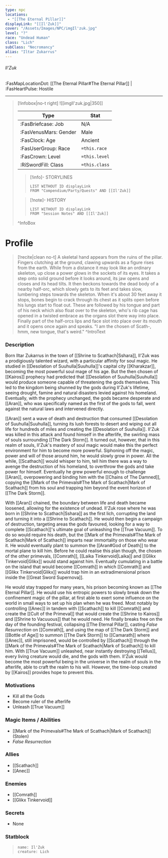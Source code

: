```yaml
---
type: npc
locations:
 - "[[The Eternal Pillar]]"
displayLink: "[[Il'Zuk]]"
cover: "/Assets/Images/NPC/imgIl'zuk.jpg"
level: "?"
race: "Undead Human"
class: "Lich"
subClass: "Necromancy"
alias: "Iltar Zukarrus"
---
```

###### Il'Zuk
<span class="sub2">:FasMapLocationDot: [[The Eternal Pillar#The Eternal Pillar]] | :FasHeartPulse: Hostile </span>
___

> [!infobox|no-t right]
> ![[imgIl'zuk.jpg|350]]
>
> | Type | Stat |
> | ---- | ---- |
> | :FasBriefcase: Job |  N/A |
> | :FasVenusMars: Gender | Male |
> | :FasClock: Age | Ancient |
> |  :FasUserGroup: Race |  `=this.race`|
> | :FasCrown: Level   | `=this.level` |
> | :RiSwordFill: Class |  `=this.class`|
>
>> [!info]- STORYLINES
>>```dataview
>>LIST WITHOUT ID displayLink
>>FROM "Compendium/Party/Quests" AND [[Il'Zuk]]
>
>>[!note]- HISTORY
>>```dataview
>>LIST WITHOUT ID displayLink
>>FROM "Session Notes" AND [[Il'Zuk]]
>
>^InfoBox

# Profile

> [!recite|clean no-t]
>	A skeletal hand appears from the ruins of the pillar. Fingers clutching at the ground, clawing upwards as a figure rises from the earth. While from a distance it may look like an ordinary skeleton, up close a power glows in the sockets of its eyes. It takes a step onto solid ground before it looks around, its jaw opens and closes and its head tilts. It then beckons towards the dead body of a nearby half-orc, which slowly gets to its feet and takes slow, lumbering steps towards the skeleton. When it's about 30 feet away it stops, bones begin to crack through its chest as it splits open before his lungs start to float out. These are followed by his tongue and part of his neck which also float over to the skeleton, who's rib cage has opened in a twisted embrace as the organs slot there way into place. Finally part of the half-orcs lips and face slot into place over its mouth and it opens once again and speaks. "I am the chosen of Scath-, hmm, new tongue, that's weird."
>^IntroText

### Description
Born Iltar Zukarrus in the town of [[Shrine to Scathach|Sshara]], Il'Zuk was a prodigiously talented wizard, with a particular affinity for soul magic. He studied in [[Desolation of Suuhulla|Suuhulla]]'s capital city [[Kharakzar]], becoming the most powerful soul mage of his age. But the then chosen of [[Kairos]] prophecy had predicted that [[Desolation of Suuhulla|Suuhulla]] would produce someone capable of threatening the gods themselves. This led to the kingdom being shunned by the gods during Il'Zuk's lifetime, seeing drought, famine and natural disasters levied against his homeland. Eventually, with the prophecy unchanged, the gods became desperate and [[Aran]], who was specifically named as the first of the gods to fall, went against the natural laws and intervened directly. 

[[Aran]] sent a wave of death and destruction that consumed [[Desolation of Suuhulla|Suuhulla]], turning its lush forests to desert and wiping out all life for hundreds of miles and creating the [[Desolation of Suuhulla]]. Il'Zuk was killed in this attack and found himself in the afterlife, the swirling mass of souls surrounding [[The Dark Storm]]. It turned out, however, that in this realm of souls, Il'Zuk's mastery of soul magic would make this the perfect environment for him to become more powerful. Siphoning off the magic, power and will of those around him, he would slowly grow in power. All the while, [[Scathach]] would whisper to him, tell him there was a way to avenge the destruction of his homeland, to overthrow the gods and take power for himself. Eventually he grew powerful enough to challenge [[Aran]], overpowering and binding him with the [[Chains of The Damned]], copying the [[Mark of the Primevals#The Mark of Scathach|Mark of Scathach]] from his soul and trapping him beyond the event horizon of [[The Dark Storm]].

With [[Aran]] chained, the boundary between life and death became loosened, allowing for the existence of undead. Il'Zuk rose where he was born in [[Shrine to Scathach|Sshara]] as the first lich, corrupting the land and turning it into a [[Shrine to Scathach]]. He would then begin a campaign of destruction, targeting areas the gods favoured, looking for a way to complete [[Scathach]]'s ultimate goal of unleashing the [[True Vacuum]]. To do so would require his death, but the [[Mark of the Primevals#The Mark of Scathach|Mark of Scathach]] imparts near immortality on those who wear it. He would eventually plant to summon the [[Aran#God of Death]] to the mortal plane to kill him. Before he could realise this plan though, the chosen of the other primevals, [[Comrath]], [[Laika Tinkervoid|Laika]] and [[Glikx Tinkervoid|Glikx]] would stand against him. Eventually cumulating in a battle on the island that would become [[Comrath]] in which [[Comrath]] and [[Glikx Tinkervoid|Glikx]] would trap him in an extradimensional prison inside the [[Great Sword Supernova]]. 

He would stay trapped for many years, his prison becoming known as [[The Eternal Pillar]]. He would use his entropic powers to slowly break down the confinement magic of the pillar, at first able to exert some influence on the world in small ways to set up his plan when he was freed. Most notably by controlling [[Anec]] in tandem with [[Scathach]] to kill [[Comrath]] and create the [[Cult of the Primeval]] that would create the [[Shrine to Kairos]] and [[Shrine to Vacuuous]] that he would need. He finally breaks free on the day of the founding festival, collapsing [[The Eternal Pillar]], casting *False Resurrection* on [[Comrath]], and using the map of [[The Dark Storm]] and [[Bottle of Age]] to summon [[The Dark Storm]] to [[Camarath]] where [[Anec]], still imprisoned, would be controlled by [[Scathach]] through the [[Mark of the Primevals#The Mark of Scathach|Mark of Scathach]] to kill him. With [[True Vacuum]] unleashed, near instantly destroying [[Tellus]], every living creature would die, and the gods with them. Il'Zuk would become the most powerful being in the universe in the realm of souls in the afterlife, able to craft the realm to his will. However, the time-loop created by [[Kairos]] provides hope to prevent this.
 
### Motivations
- Kill all the Gods
- Become ruler of the afterlife
- Unleash [[True Vacuum]]

### Magic Items / Abilities
- [[Mark of the Primevals#The Mark of Scathach|Mark of Scathach]] (Stolen)
- *False Resurrection*

### Allies
- [[Scathach]]
- [[Anec]]

### Enemies
- [[Comrath]]
- [[Glikx Tinkervoid]]

### Secrets
- None

### Statblock
> ```statblock
> name: Il'Zuk
> creature: Lich